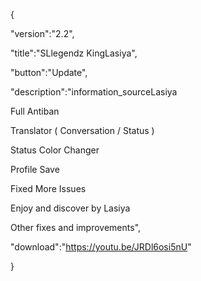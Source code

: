 {

"version":"2.2",

"title":"SLlegendz KingLasiya",

"button":"Update",

"description":"information_sourceLasiya

Full Antiban

Translator ( Conversation / Status )

Status Color Changer

Profile Save

Fixed More Issues

Enjoy and discover by Lasiya

Other fixes and improvements",

"download":"https://youtu.be/JRDl6osi5nU"

}

